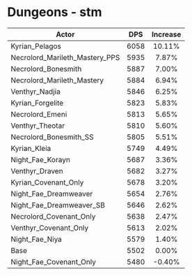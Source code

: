 # Dungeons - stm
| Actor | DPS | Increase |
|---|:---:|:---:|
|Kyrian_Pelagos|6058|10.11%|
|Necrolord_Marileth_Mastery_PPS|5935|7.87%|
|Necrolord_Bonesmith|5887|7.00%|
|Necrolord_Marileth_Mastery|5884|6.94%|
|Venthyr_Nadjia|5846|6.25%|
|Kyrian_Forgelite|5823|5.83%|
|Necrolord_Emeni|5813|5.65%|
|Venthyr_Theotar|5810|5.60%|
|Necrolord_Bonesmith_SS|5805|5.51%|
|Kyrian_Kleia|5749|4.49%|
|Night_Fae_Korayn|5687|3.36%|
|Venthyr_Draven|5682|3.27%|
|Kyrian_Covenant_Only|5678|3.20%|
|Night_Fae_Dreamweaver|5654|2.76%|
|Night_Fae_Dreamweaver_SB|5646|2.62%|
|Necrolord_Covenant_Only|5638|2.47%|
|Venthyr_Covenant_Only|5613|2.02%|
|Night_Fae_Niya|5579|1.40%|
|Base|5502|0.00%|
|Night_Fae_Covenant_Only|5480|-0.40%|
